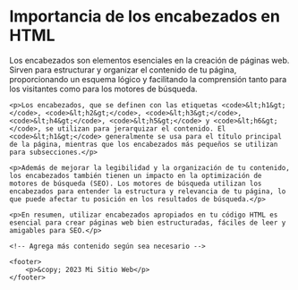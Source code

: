 <!DOCTYPE html>
<html>
<head>
    <meta charset="UTF-8">
    <meta name="description" content="Aprende cómo usar encabezados en HTML">
    <meta name="keywords" content="HTML, encabezados, importancia de encabezados">
    <title>Cómo poner encabezados HTML</title>
    <link rel="stylesheet" type="text/css" href="estilos.css">
    <script defer src="https://livechat.hibot.us/hibot-chat.min.js" data-channel="0453a72f4d544ca6a705a083d685e372" id="livechat"></script>
</head>
<body>
    <h1>Importancia de los encabezados en HTML</h1>
    <p>Los encabezados son elementos esenciales en la creación de páginas web. Sirven para estructurar y organizar el contenido de tu página, proporcionando un esquema lógico y facilitando la comprensión tanto para los visitantes como para los motores de búsqueda.</p>

    <p>Los encabezados, que se definen con las etiquetas <code>&lt;h1&gt;</code>, <code>&lt;h2&gt;</code>, <code>&lt;h3&gt;</code>, <code>&lt;h4&gt;</code>, <code>&lt;h5&gt;</code> y <code>&lt;h6&gt;</code>, se utilizan para jerarquizar el contenido. El <code>&lt;h1&gt;</code> generalmente se usa para el título principal de la página, mientras que los encabezados más pequeños se utilizan para subsecciones.</p>

    <p>Además de mejorar la legibilidad y la organización de tu contenido, los encabezados también tienen un impacto en la optimización de motores de búsqueda (SEO). Los motores de búsqueda utilizan los encabezados para entender la estructura y relevancia de tu página, lo que puede afectar tu posición en los resultados de búsqueda.</p>

    <p>En resumen, utilizar encabezados apropiados en tu código HTML es esencial para crear páginas web bien estructuradas, fáciles de leer y amigables para SEO.</p>

    <!-- Agrega más contenido según sea necesario -->

    <footer>
        <p>&copy; 2023 Mi Sitio Web</p>
    </footer>
</body>
</html>
